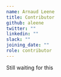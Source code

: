 ```yaml
---
name: Arnaud Leene
title: Contributor
github: aleene
twitter: ""
linkedin: ""
slack: ""
joining_date: ""
role: contributor
---
```


Still waiting for this
